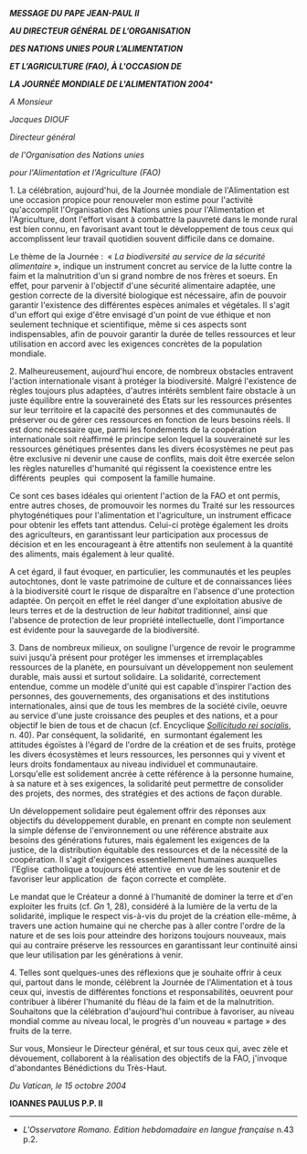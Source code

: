 ***MESSAGE DU PAPE JEAN-PAUL II***

***AU DIRECTEUR G******ÉNÉRAL DE L’ORGANISATION***

***DES NATIONS UNIES POUR L’ALIMENTATION***

***ET L’AGRICULTURE (FAO), À L'OCCASION DE***

***LA JOURNÉE MONDIALE DE L'ALIMENTATION 2004****

*A Monsieur*

*Jacques DIOUF*

*Directeur général*

*de l'Organisation des Nations unies*

*pour l'Alimentation et l'Agriculture (FAO)*

1. La célébration, aujourd'hui, de la Journée mondiale de l'Alimentation est une occasion propice pour renouveler mon estime pour l'activité qu'accomplit l'Organisation des Nations unies pour l'Alimentation et l'Agriculture, dont l'effort visant à combattre la pauvreté dans le monde rural est bien connu, en favorisant avant tout le développement de tous ceux qui accomplissent leur travail quotidien souvent difficile dans ce domaine.

Le thème de la Journée :  « *La biodiversité au service de la sécurité alimentaire* », indique un instrument concret au service de la lutte contre la faim et la malnutrition d'un si grand nombre de nos frères et soeurs. En effet, pour parvenir à l'objectif d'une sécurité alimentaire adaptée, une gestion correcte de la diversité biologique est nécessaire, afin de pouvoir garantir l'existence des différentes espèces animales et végétales. Il s'agit d'un effort qui exige d'être envisagé d'un point de vue éthique et non seulement technique et scientifique, même si ces aspects sont indispensables, afin de pouvoir garantir la durée de telles ressources et leur utilisation en accord avec les exigences concrètes de la population mondiale.

2. Malheureusement, aujourd'hui encore, de nombreux obstacles entravent l'action internationale visant à protéger la biodiversité. Malgré l'existence de règles toujours plus adaptées, d'autres intérêts semblent faire obstacle à un juste équilibre entre la souveraineté des Etats sur les ressources présentes sur leur territoire et la capacité des personnes et des communautés de préserver ou de gérer ces ressources en fonction de leurs besoins réels. Il est donc nécessaire que, parmi les fondements de la coopération internationale soit réaffirmé le principe selon lequel la souveraineté sur les ressources génétiques présentes dans les divers écosystèmes ne peut pas être exclusive ni devenir une cause de conflits, mais doit être exercée selon les règles naturelles d'humanité qui régissent la coexistence entre les différents  peuples  qui  composent la famille humaine.

Ce sont ces bases idéales qui orientent l'action de la FAO et ont permis, entre autres choses, de promouvoir les normes du Traité sur les ressources phytogénétiques pour l'alimentation et l'agriculture, un instrument efficace pour obtenir les effets tant attendus. Celui-ci protège également les droits des agriculteurs, en garantissant leur participation aux processus de décision et en les encourageant à être attentifs non seulement à la quantité des aliments, mais également à leur qualité.

A cet égard, il faut évoquer, en particulier, les communautés et les peuples autochtones, dont le vaste patrimoine de culture et de connaissances liées à la biodiversité court le risque de disparaître en l'absence d'une protection adaptée. On perçoit en effet le réel danger d'une exploitation abusive de leurs terres et de la destruction de leur *habitat* traditionnel, ainsi que l'absence de protection de leur propriété intellectuelle, dont l'importance est évidente pour la sauvegarde de la biodiversité.

3. Dans de nombreux milieux, on souligne l'urgence de revoir le programme suivi jusqu'à présent pour protéger les immenses et irremplaçables ressources de la planète, en poursuivant un développement non seulement durable, mais aussi et surtout solidaire. La solidarité, correctement entendue, comme un modèle d'unité qui est capable d'inspirer l'action des personnes, des gouvernements, des organisations et des institutions internationales, ainsi que de tous les membres de la société civile, oeuvre au service d'une juste croissance des peuples et des nations, et a pour objectif le bien de tous et de chacun (cf. Encyclique *[Sollicitudo rei socialis](http://www.vatican.va/edocs/FRA0079/_INDEX.HTM)*, n. 40). Par conséquent, la solidarité,  en  surmontant également les attitudes égoïstes à l'égard de l'ordre de la création et de ses fruits, protège les divers écosystèmes et leurs ressources, les personnes qui y vivent et leurs droits fondamentaux au niveau individuel et communautaire. Lorsqu'elle est solidement ancrée à cette référence à la personne humaine, à sa nature et à ses exigences, la solidarité peut permettre de consolider des projets, des normes, des stratégies et des actions de façon durable.

Un développement solidaire peut également offrir des réponses aux objectifs du développement durable, en prenant en compte non seulement la simple défense de l'environnement ou une référence abstraite aux besoins des générations futures, mais également les exigences de la justice, de la distribution équitable des ressources et de la nécessité de la coopération. Il s'agit d'exigences essentiellement humaines auxquelles  l'Eglise  catholique a toujours été attentive  en vue de les soutenir et de favoriser leur application  de  façon correcte et complète.

Le mandat que le Créateur a donné à l'humanité de dominer la terre et d'en exploiter les fruits (cf. *Gn* 1, 28), considéré à la lumière de la vertu de la solidarité, implique le respect vis-à-vis du projet de la création elle-même, à travers une action humaine qui ne cherche pas à aller contre l'ordre de la nature et de ses lois pour atteindre des horizons toujours nouveaux, mais qui au contraire préserve les ressources en garantissant leur continuité ainsi que leur utilisation par les générations à venir.

4. Telles sont quelques-unes des réflexions que je souhaite offrir à ceux qui, partout dans le monde, célèbrent la Journée de l'Alimentation et à tous ceux qui, investis de différentes fonctions et responsabilités, oeuvrent pour contribuer à libérer l'humanité du fléau de la faim et de la malnutrition. Souhaitons que la célébration d'aujourd'hui contribue à favoriser, au niveau mondial comme au niveau local, le progrès d'un nouveau « partage » des fruits de la terre.

Sur vous, Monsieur le Directeur général, et sur tous ceux qui, avec zèle et dévouement, collaborent à la réalisation des objectifs de la FAO, j'invoque d'abondantes Bénédictions du Très-Haut.

*Du Vatican, le 15 octobre 2004*

**IOANNES PAULUS P.P. II**

* * *

* *L'Osservatore Romano. Edition hebdomadaire en langue française* n.43 p.2.